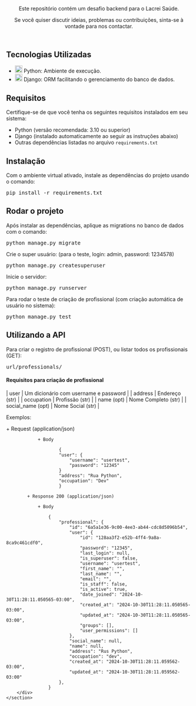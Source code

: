 
<body>
    <header>
        <p>Este repositório contém um desafio backend para o Lacrei Saúde.</p>
        <p>Se você quiser discutir ideias, problemas ou contribuições, sinta-se à vontade para nos contactar.</p>
    </header>
    <section>
        <h2>Tecnologias Utilizadas</h2>
        <ul>
            <li><img src="https://skillicons.dev/icons?i=python" width="20" height="20"/> Python: Ambiente de execução.</li>
            <li><img src="https://skillicons.dev/icons?i=django" width="20" height="20"/> Django: ORM facilitando o gerenciamento do banco de dados.</li>
        </ul>
    </section>
    <section>
        <h2>Requisitos</h2>
        <p>Certifique-se de que você tenha os seguintes requisitos instalados em seu sistema:</p>
        <ul>
            <li>Python (versão recomendada: 3.10 ou superior)</li>
            <li>Django (instalado automaticamente ao seguir as instruções abaixo)</li>
            <li>Outras dependências listadas no arquivo <code>requirements.txt</code></li>
        </ul>
    </section>
    <section>
        <h2>Instalação</h2>
        <p>Com o ambiente virtual ativado, instale as dependências do projeto usando o comando:</p>
        <div class="highlight highlight-source-shell notranslate position-relative overflow-auto" dir="auto"><pre>pip install -r requirements.txt</pre></div>
    </section>
    <section>
        <h2>Rodar o projeto</h2>
        <p>Após instalar as dependências, aplique as migrations no banco de dados com o comando:</p>
        <div class="highlight highlight-source-shell notranslate position-relative overflow-auto" dir="auto"><pre>python manage.py migrate</pre></div>
        <p>Crie o super usuário: (para o teste, login: admin, password: 1234578)</p>
        <div class="highlight highlight-source-shell notranslate position-relative overflow-auto" dir="auto"><pre>python manage.py createsuperuser</pre></div>
        <p>Inicie o servidor:</p>
        <div class="highlight highlight-source-shell notranslate position-relative overflow-auto" dir="auto"><pre>python manage.py runserver</pre></div>
        <p>Para rodar o teste de criação de profissional (com criação automática de usuário no sistema):</p>
        <div class="highlight highlight-source-shell notranslate position-relative overflow-auto" dir="auto"><pre>python manage.py test</pre></div>  
        </div>
    </section>
    <section>
        <h2>Utilizando a API</h2>
        <p>Para criar o registro de profissional (POST), ou listar todos os profissionais (GET):</p>
        <div class="highlight highlight-source-shell notranslate position-relative overflow-auto" dir="auto"><pre>url/professionals/</pre></div>
        <div>
            <h4>Requisitos para criação de profissional</h4>
            | user | Um dicionário com username e password |
            | address | Endereço (str) |
            | occupation | Profissão (str) |
            | name (opt) | Nome Completo (str) |
            | social_name (opt) | Nome Social (str) |
            <p>Exemplos:</p>
            + Request (application/json)

                + Body

                        {
                        "user": {
                            "username": "usertest",
                            "password": "12345"
                        }
                        "address": "Rua Python",
                        "occupation": "Dev"
                        }

            + Response 200 (application/json)

                + Body

                    {
                        "professional": {
                            "id": "6a5a1e36-9c00-4ee3-ab44-cdc8d5096b54",
                            "user": {
                                "id": "128aa3f2-e52b-4ff4-9a8a-8ca9c461cdf0",
                                "password": "12345",
                                "last_login": null,
                                "is_superuser": false,
                                "username": "usertest",
                                "first_name": "",
                                "last_name": "",
                                "email": "",
                                "is_staff": false,
                                "is_active": true,
                                "date_joined": "2024-10-30T11:28:11.050565-03:00",
                                "created_at": "2024-10-30T11:28:11.050565-03:00",
                                "updated_at": "2024-10-30T11:28:11.050565-03:00",
                                "groups": [],
                                "user_permissions": []
                            },
                            "social_name": null,
                            "name": null,
                            "address": "Rus Python",
                            "occupation": "dev",
                            "created_at": "2024-10-30T11:28:11.059562-03:00",
                            "updated_at": "2024-10-30T11:28:11.059562-03:00"
                        },
                    }    
        </div>
    </section>
</body>